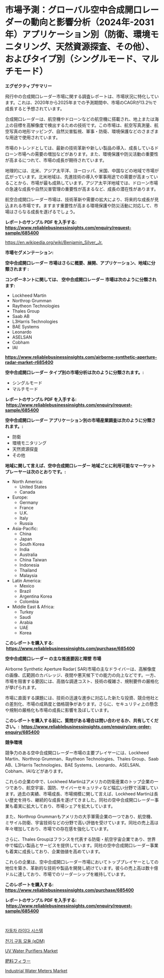 <p><h1>市場予測：グローバル空中合成開口レーダーの動向と影響分析（2024年-2031年）アプリケーション別（防衛、環境モニタリング、天然資源探査、その他）、およびタイプ別（シングルモード、マルチモード）</h1></p><p><strong>エグゼクティブサマリー</strong></p>
<p><p>飛行中の合成開口レーダー市場に関する調査レポートは、市場状況に特化しています。これは、2020年から2025年までの予測期間中、市場のCAGRが13.2％で成長すると予想されています。</p><p>合成開口レーダーは、航空機やドローンなどの航空機に搭載され、地上または海上の目標を高解像度で検出するための技術です。この市場は、航空写真測量、航空写真の地形マッピング、自然災害監視、軍事・防衛、環境保護などのさまざまな用途で使用されています。</p><p>市場のトレンドとしては、最新の技術革新や新しい製品の導入、成長しているドローン市場への需要の増加などがあります。また、環境保護や防災活動の重要性が高まるにつれて、市場の成長が期待されています。</p><p>地理的には、北米、アジア太平洋、ヨーロッパ、米国、中国などの地域で市場が広がっています。北米地域は、先進技術の導入や軍事用途での需要が高まっていることから、市場が最も成熟しています。アジア太平洋地域では、ドローン市場の急速な成長や自然災害管理の重要性が高まるなど、成長の潜在性があります。</p><p>航空合成開口レーダー市場は、技術革新や需要の拡大により、将来的な成長が見込まれる市場です。ますます重要性が高まる環境保護や防災活動に対応して、市場はさらなる成長を遂げるでしょう。</p></p>
<p><strong>レポートのサンプル PDF を入手する: <a href="https://www.reliablebusinessinsights.com/enquiry/request-sample/685400">https://www.reliablebusinessinsights.com/enquiry/request-sample/685400</a></strong></p>
<p><a href="https://en.wikipedia.org/wiki/Benjamin_Silver_Jr.">https://en.wikipedia.org/wiki/Benjamin_Silver_Jr.</a></p>
<p><strong>市場セグメンテーション:</strong></p>
<p><strong> 空中合成開口レーダー 市場はさらに概要、展開、アプリケーション、地域に分類されます :</strong></p>
<p><strong>コンポーネントに関しては、 空中合成開口レーダー 市場は次のように分類されます: &nbsp;</strong></p>
<p><ul><li>Lockheed Martin</li><li>Northrop Grumman</li><li>Raytheon Technologies</li><li>Thales Group</li><li>Saab AB</li><li>L3Harris Technologies</li><li>BAE Systems</li><li>Leonardo</li><li>ASELSAN</li><li>Cobham</li><li>IAI</li></ul></p>
<p><strong><a href="https://www.reliablebusinessinsights.com/airborne-synthetic-aperture-radar-market-r685400">https://www.reliablebusinessinsights.com/airborne-synthetic-aperture-radar-market-r685400</a></strong></p>
<p><strong> 空中合成開口レーダー タイプ別の市場分析は次のように分類されます。:</strong></p>
<p><ul><li>シングルモード</li><li>マルチモード</li></ul></p>
<p><strong>レポートのサンプル PDF を入手する: &nbsp;<a href="https://www.reliablebusinessinsights.com/enquiry/request-sample/685400">https://www.reliablebusinessinsights.com/enquiry/request-sample/685400</a></strong></p>
<p><strong> 空中合成開口レーダー アプリケーション別の市場産業調査は次のように分類されます。:</strong></p>
<p><ul><li>防衛</li><li>環境モニタリング</li><li>天然資源探査</li><li>その他</li></ul></p>
<p><strong>地域に関して言えば、空中合成開口レーダー 地域ごとに利用可能なマーケットプレーヤーは次のとおりです。:</strong></p>
<p><ul>
    <li>
        North America:
        <ul>
            <li>United States</li>
            <li>Canada</li>
        </ul>
    </li>
    <li>
        Europe:
        <ul>
            <li>Germany</li>
            <li>France</li>
            <li>U.K.</li>
            <li>Italy</li>
            <li>Russia</li>
        </ul>
    </li>
    <li>
        Asia-Pacific:
        <ul>
            <li>China</li>
            <li>Japan</li>
            <li>South Korea</li>
            <li>India</li>
            <li>Australia</li>
            <li>China Taiwan</li>
            <li>Indonesia</li>
            <li>Thailand</li>
            <li>Malaysia</li>
        </ul>
    </li>
    <li>
        Latin America:
        <ul>
            <li>Mexico</li>
            <li>Brazil</li>
            <li>Argentina Korea</li>
            <li>Colombia</li>
        </ul>
    </li>
    <li>
        Middle East & Africa:
        <ul>
            <li>Turkey</li>
            <li>Saudi</li>
            <li>Arabia</li>
            <li>UAE</li>
            <li>Korea</li>
        </ul>
    </li>
    </ul></p>
<p><strong>このレポートを購入する: &nbsp;<a href="https://www.reliablebusinessinsights.com/purchase/685400">https://www.reliablebusinessinsights.com/purchase/685400</a></strong></p>
<p><strong>空中合成開口レーダー の主な推進要因と障壁 市場</strong></p>
<p><p>Airborne Synthetic Aperture Radar( SAR)市場の主なドライバーは、高解像度の画像、広範囲のカバレッジ、夜間や悪天候下での能力の向上などです。一方、市場を阻害する要因には、高価な調達コスト、技術の複雑さ、規制要件の厳格化が挙げられます。</p><p>市場に直面する課題には、技術の迅速な進歩に対応した新たな投資、競合他社との差別化、市場の成熟度と価格競争があります。さらに、セキュリティ上の懸念や規制の厳格化も市場の成長に影響を及ぼしています。</p></p>
<p><strong>このレポートを購入する前に、質問がある場合は問い合わせるか、共有してください。:&nbsp; <a href="https://www.reliablebusinessinsights.com/enquiry/pre-order-enquiry/685400">https://www.reliablebusinessinsights.com/enquiry/pre-order-enquiry/685400</a></strong></p>
<p><strong>競争環境</strong></p>
<p><p>競争力のある空中合成開口レーダー市場の主要プレイヤーには、Lockheed Martin、Northrop Grumman、Raytheon Technologies、Thales Group、Saab AB、L3Harris Technologies、BAE Systems、Leonardo、ASELSAN、Cobham、IAIなどがあります。</p><p>これらの企業の中で、Lockheed Martinはアメリカの防衛産業のトップ企業の一つであり、航空宇宙、国防、サイバーセキュリティなど幅広い分野で活躍しています。過去の実績、市場成長、市場規模に関して言えば、Lockheed Martinは長い歴史を持ち、継続的な成長を遂げてきました。同社の空中合成開口レーダー事業も着実に拡大しており、市場シェアを拡大しています。</p><p>また、Northrop Grummanもアメリカの大手軍需企業の一つであり、航空機、ミサイル防衛、宇宙技術などの分野で高い評価を受けています。同社の売上高は年々増加しており、市場での存在感を強化しています。</p><p>さらに、Thales Groupはフランスを代表する防衛・航空宇宙企業であり、世界中で幅広い製品とサービスを提供しています。同社の空中合成開口レーダー事業も着実に成長しており、企業価値を高めています。</p><p>これらの企業は、空中合成開口レーダー市場においてトッププレイヤーとしての地位を築き、革新的な技術や製品を開発し続けています。彼らの売上高は数十億ドルに達しており、市場でのリーダーシップを維持しています。</p></p>
<p><strong>このレポートを購入する: &nbsp; <a href="https://www.reliablebusinessinsights.com/purchase/685400">https://www.reliablebusinessinsights.com/purchase/685400</a></strong></p>
<p><strong>レポートのサンプル PDF を入手する: &nbsp;<a href="https://www.reliablebusinessinsights.com/enquiry/request-sample/685400">https://www.reliablebusinessinsights.com/enquiry/request-sample/685400</a></strong><strong></strong></p>
<p>&nbsp;</p>
<p><p><a href="https://github.com/anton65482023/Market-Research-Report-List-2/blob/main/8746147177819.md">자동차 라이다 시스템</a></p><p><a href="https://github.com/Hubertstyenger6685/Market-Research-Report-List-2/blob/main/1099091177818.md">전기 구동 모듈 (eDM)</a></p><p><a href="https://github.com/pizolina/Market-Research-Report-List-5/blob/main/uv-water-purifiers-market.md">UV Water Purifiers Market</a></p><p><a href="https://github.com/bevdtkn4419963/Market-Research-Report-List-2/blob/main/6872923164811.md">肥料フィラー</a></p><p><a href="https://github.com/LiamKanenood/Market-Research-Report-List-1/blob/main/industrial-water-meters-market.md">Industrial Water Meters Market</a></p></p>